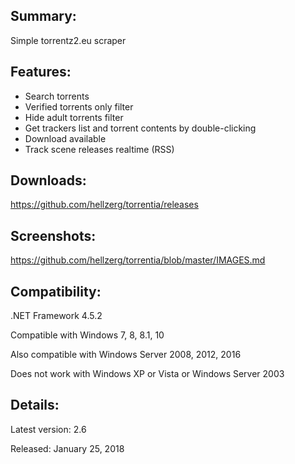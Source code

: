 ## Summary: ##

Simple torrentz2.eu scraper

## Features: ##

* Search torrents
* Verified torrents only filter
* Hide adult torrents filter
* Get trackers list and torrent contents by double-clicking
* Download available
* Track scene releases realtime (RSS)

## Downloads: ##
https://github.com/hellzerg/torrentia/releases

## Screenshots: ##
https://github.com/hellzerg/torrentia/blob/master/IMAGES.md

## Compatibility: ##

.NET Framework 4.5.2

Compatible with Windows 7, 8, 8.1, 10

Also compatible with Windows Server 2008, 2012, 2016

Does not work with Windows XP or Vista or Windows Server 2003

## Details: ##

Latest version: 2.6

Released: January 25, 2018